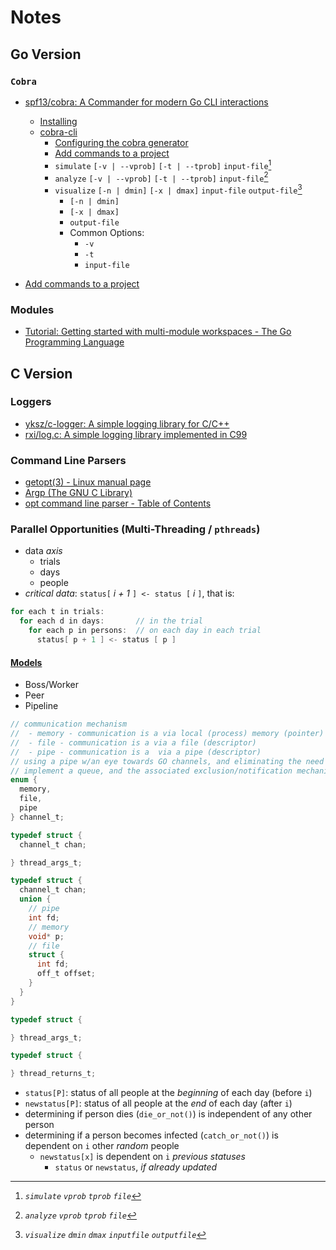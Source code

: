 # Notes

## Go Version

### `Cobra`

- [spf13/cobra: A Commander for modern Go CLI interactions](https://github.com/spf13/cobra)
  - [Installing](https://github.com/spf13/cobra#installing)
  - [cobra-cli](https://github.com/spf13/cobra-cli/blob/main/README.md)
    - [Configuring the cobra generator](https://github.com/spf13/cobra-cli/blob/main/README.md#configuring-the-cobra-generator)
    - [Add commands to a project](https://github.com/spf13/cobra-cli/blob/main/README.md#add-commands-to-a-project)
    - `simulate` `[-v | --vprob]` `[-t | --tprob]` `input-file`[^simulate]
    - `analyze` `[-v | --vprob]` `[-t | --tprob]` `input-file`[^analyze]
    - `visualize` `[-n | dmin]` `[-x | dmax]` `input-file` `output-file`[^visualize]
      - `[-n | dmin]`
      - `[-x | dmax]`
      - `output-file`
      - Common Options:
        - `-v`
        - `-t`
        - `input-file`

- [Add commands to a project](https://github.com/spf13/cobra-cli/blob/main/README.md#add-commands-to-a-project)

### Modules

- [Tutorial: Getting started with multi-module workspaces - The Go Programming Language](https://go.dev/doc/tutorial/workspaces)

## C Version

### Loggers

- [yksz/c-logger: A simple logging library for C/C++](https://github.com/yksz/c-logger)
- [rxi/log.c: A simple logging library implemented in C99](https://github.com/rxi/log.c)

### Command Line Parsers

- [getopt(3) - Linux manual page](https://www.man7.org/linux/man-pages/man3/getopt.3.html)
- [Argp (The GNU C Library)](https://www.gnu.org/software/libc/manual/html_node/Argp.html)
- [opt command line parser - Table of Contents](https://public.lanl.gov/jt/Software/opt/opt_toc.html)

### Parallel Opportunities (Multi-Threading / `pthreads`)

- data _axis_
  - trials
  - days
  - people
- _critical data_: `status[` _i + 1_ `] <- status [` _i_ `]`, that is:

```C
for each t in trials:
  for each d in days:       // in the trial
    for each p in persons:  // on each day in each trial
      status[ p + 1 ] <- status [ p ]
```

#### [Models](https://maxim.int.ru/bookshelf/PthreadsProgram/htm/r_19.html)

- Boss/Worker
- Peer
- Pipeline

```C
// communication mechanism
//  - memory - communication is a via local (process) memory (pointer)
//  - file - communication is a via a file (descriptor)
//  - pipe - communication is a  via a pipe (descriptor)
// using a pipe w/an eye towards GO channels, and eliminating the need to
// implement a queue, and the associated exclusion/notification mechanisms.
enum {
  memory,
  file,
  pipe
} channel_t;

typedef struct {
  channel_t chan;

} thread_args_t;

typedef struct {
  channel_t chan;
  union {
    // pipe
    int fd;
    // memory
    void* p;
    // file
    struct {
      int fd;
      off_t offset;
    }
  }
}

typedef struct {

} thread_args_t;

typedef struct {

} thread_returns_t;
```

- `status[P]`: status of all people at the _beginning_ of each day (before `i`)
- `newstatus[P]`: status of all people at the _end_ of each day (after `i`)
- determining if person dies (`die_or_not()`) is independent of any other person
- determining if a person becomes infected (`catch_or_not()`) is dependent on `i` other _random_ people
  - `newstatus[x]` is dependent on `i` _previous statuses_
    - `status` or `newstatus`, _if already updated_

[^simulate]: _`simulate` `vprob` `tprob` `file`_
[^analyze]:  _`analyze` `vprob` `tprob` `file`_
[^visualize]: _`visualize` `dmin` `dmax` `inputfile` `outputfile`_
